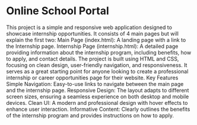 # Online School Portal
 This project is a simple and responsive web application designed to showcase internship opportunities. It consists of 4  main pages but will explain the first two:  Main Page (index.html): A landing page with a link to the Internship page.  Internship Page (internship.html): A detailed page providing information about the internship program, including benefits, how to apply, and contact details.  The project is built using HTML and CSS, focusing on clean design, user-friendly navigation, and responsiveness. It serves as a great starting point for anyone looking to create a professional internship or career opportunities page for their website. Key Features Simple Navigation: Easy-to-use links to navigate between the main page and the internship page.  Responsive Design: The layout adapts to different screen sizes, ensuring a seamless experience on both desktop and mobile devices.  Clean UI: A modern and professional design with hover effects to enhance user interaction.  Informative Content: Clearly outlines the benefits of the internship program and provides instructions on how to apply.

